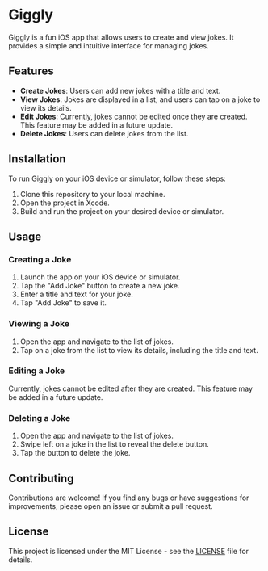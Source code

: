 # Giggly

Giggly is a fun iOS app that allows users to create and view jokes. It provides a simple and intuitive interface for managing jokes.

## Features

- **Create Jokes**: Users can add new jokes with a title and text.
- **View Jokes**: Jokes are displayed in a list, and users can tap on a joke to view its details.
- **Edit Jokes**: Currently, jokes cannot be edited once they are created. This feature may be added in a future update.
- **Delete Jokes**: Users can delete jokes from the list.

## Installation

To run Giggly on your iOS device or simulator, follow these steps:

1. Clone this repository to your local machine.
2. Open the project in Xcode.
3. Build and run the project on your desired device or simulator.

## Usage

### Creating a Joke

1. Launch the app on your iOS device or simulator.
2. Tap the "Add Joke" button to create a new joke.
3. Enter a title and text for your joke.
4. Tap "Add Joke" to save it.

### Viewing a Joke

1. Open the app and navigate to the list of jokes.
2. Tap on a joke from the list to view its details, including the title and text.

### Editing a Joke

Currently, jokes cannot be edited after they are created. This feature may be added in a future update.

### Deleting a Joke

1. Open the app and navigate to the list of jokes.
2. Swipe left on a joke in the list to reveal the delete button.
3. Tap the button to delete the joke.

## Contributing

Contributions are welcome! If you find any bugs or have suggestions for improvements, please open an issue or submit a pull request.

## License

This project is licensed under the MIT License - see the [LICENSE](LICENSE) file for details.
